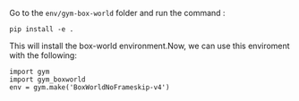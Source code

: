 Go to the `env/gym-box-world` folder and run the command :
```
pip install -e .
```

This will install the box-world environment.Now, we can use this enviroment with the following:
```
import gym
import gym_boxworld
env = gym.make('BoxWorldNoFrameskip-v4')
```
